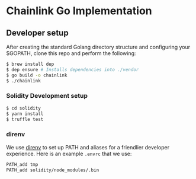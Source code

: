 # Chainlink Go Implementation

## Developer setup

After creating the standard Golang directory structure and configuring your $GOPATH, clone this repo and perform the following:

```bash
$ brew install dep
$ dep ensure # Installs dependencies into ./vendor
$ go build -o chainlink
$ ./chainlink
```

### Solidity Development setup

```bash
$ cd solidity
$ yarn install
$ truffle test
```

### direnv

We use [direnv](https://github.com/direnv/direnv/) to set up PATH and aliases 
for a friendlier developer experience. Here is an example `.envrc` that we use:

```bash
PATH_add tmp
PATH_add solidity/node_modules/.bin
```
